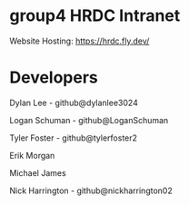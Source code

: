 # group4 HRDC Intranet

Website Hosting: https://hrdc.fly.dev/

# Developers
Dylan Lee - github@dylanlee3024

Logan Schuman - github@LoganSchuman

Tyler Foster - github@tylerfoster2

Erik Morgan

Michael James

Nick Harrington - github@nickharrington02
